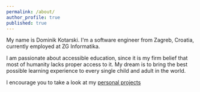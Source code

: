 ```yaml
---
permalink: /about/
author_profile: true
published: true
---
```


My name is Dominik Kotarski.
I'm a software engineer from Zagreb, Croatia, currently employed at ZG Informatika.

I am passionate about accessible education, since it is my firm belief that most of humanity lacks proper access to it. My dream is to bring the best possible learning experience to every single child and adult in the world. 

I encourage you to take a look at my [personal projects](/projects)
